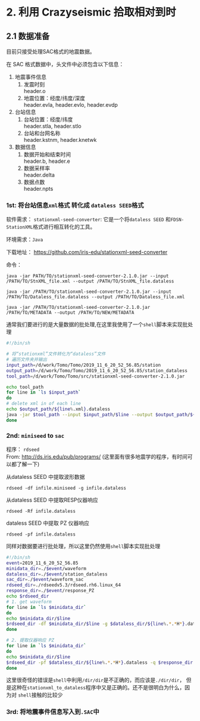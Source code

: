 # 2. 利用 Crazyseismic 拾取相对到时

## 2.1 数据准备
 目前只接受处理SAC格式的地震数据。

 在 SAC 格式数据中，头文件中必须包含以下信息：
  1. 地震事件信息
     1. 发震时刻  
     header.o
     2. 地震位置：经度/纬度/深度  
     header.evla, header.evlo, header.evdp
  2. 台站信息
     1. 台站位置：经度/纬度  
      header.stla, header.stlo
     2. 台站和台网名称  
      header.kstnm, header.knetwk
  3. 数据信息
     1. 数据开始和结束时间  
      header.b, header.e
     2. 数据采样率  
     header.delta
     3. 数据点数   
     header.npts

### **1st: 将台站信息`xml`格式 转化成 `dataless SEED`格式**
软件需求： `stationxml-seed-converter`: 它是一个将`dataless SEED` 
和`FDSN-StationXML`格式进行相互转化的工具。 

环境需求：`Java`

下载地址： <https://github.com/iris-edu/stationxml-seed-converter>

命令：
```
java -jar PATH/TO/stationxml-seed-converter-2.1.0.jar --input /PATH/TO/StnXML_file.xml --output /PATH/TO/StnXML_file.dataless

java -jar /PATH/TO/stationxml-seed-converter-2.1.0.jar --input /PATH/TO/Dataless_file.dataless --output /PATH/TO/Dataless_file.xml

java -jar /PATH/TO/stationxml-seed-converter-2.1.0.jar /PATH/TO/METADATA --output /PATH/TO/NEW/METADATA
```

通常我们要进行的是大量数据的批处理,在这里我使用了一个`shell`脚本来实现批处理
```bash
#!/bin/sh

# 将“stationxml”文件转化为“dataless”文件
# 遍历文件夹并输出
input_path=/d/work/Tomo/Tomo/2019_11_6_20_52_56.85/station
output_path=/d/work/Tomo/Tomo/2019_11_6_20_52_56.85/station_dataless
tool_path=/d/work/Tomo/Tomo/src/stationxml-seed-converter-2.1.0.jar 

echo tool_path
for line in `ls $input_path`
do 
# delete xml in of each line
echo $output_path/${line%.xml}.dataless 
java -jar $tool_path --input $input_path/$line --output $output_path/${line%.xml}.dataless
done
```

### **2nd: `miniseed` to `sac`**
   程序： `rdseed`  
   From:  <http://ds.iris.edu/pub/programs/> (这里面有很多地震学的程序，有时间可以都了解一下)

   从dataless SEED 中提取波形数据
   ```
   rdseed -df infile.miniseed -g infile.dataless
   ```
   从dataless SEED 中提取RESP仪器响应
   ```  
   rdseed -Rf infile.dataless 
   ```
   dataless SEED 中提取 PZ 仪器响应 
   ``` 
   rdseed -pf infile.dataless
   ```

   同样对数据要进行批处理，所以这里仍然使用`shell`脚本实现批处理
   ```bash
   #!/bin/sh
   event=2019_11_6_20_52_56.85
   minidata_dir=./$event/waveform
   dataless_dir=./$event/station_dataless
   sac_dir=./$event/waveform_sac
   rdseed_dir=./rdseedv5.3/rdseed.rh6.linux_64
   response_dir=./$event/response_PZ
   echo $rdseed_dir
   # 1. get waveform
   for line in `ls $minidata_dir`
   do
   echo $minidata_dir/$line
   $rdseed_dir -df $minidata_dir/$line -g $dataless_dir/${line%.*.*H*}.dataless -q $sac_dir
   done

   # 2. 提取仪器响应 PZ
   for line in `ls $minidata_dir`
   do
   echo $minidata_dir/$line
   $rdseed_dir -pf $dataless_dir/${line%.*.*H*}.dataless -q $response_dir
   done
   ```
这里很奇怪的错误是`shell`中利用`/dir/dir`是不正确的，而应该是`./dir/dir`，
但是这种在`stationxml_to_dataless`程序中又是正确的。还不是很明白为什么，因为对
`shell`接触的比较少

### **3rd: 将地震事件信息写入到`.SAC`中**